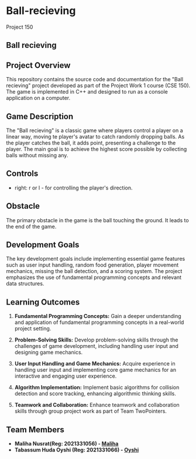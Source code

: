 # Ball-recieving
Project 150

## Ball recieving

## Project Overview

This repository contains the source code and documentation for the "Ball recieving" project developed as part of the Project Work 1 course (CSE 150). The game is implemented in C++ and designed to run as a console application on a computer.

## Game Description

The "Ball recieving" is a classic game where players control a player on a linear way, moving te player's avatar to catch randomly dropping balls. As the player catches the ball, it adds point, presenting a challenge to the player. The main goal is to achieve the highest score possible by collecting balls without missing any.

## Controls

- right: r or l - for controlling the player's direction.

## Obstacle

The primary obstacle in the game is the ball touching the ground. It leads to the end of the game.

## Development Goals

The key development goals include implementing essential game features such as user input handling, random food generation, player movement mechanics, missing the ball detection, and a scoring system. The project emphasizes the use of fundamental programming concepts and relevant data structures.

## Learning Outcomes

1. **Fundamental Programming Concepts:** Gain a deeper understanding and application of fundamental programming concepts in a real-world project setting.

2. **Problem-Solving Skills:** Develop problem-solving skills through the challenges of game development, including handling user input and designing game mechanics.

3. **User Input Handling and Game Mechanics:** Acquire experience in handling user input and implementing core game mechanics for an interactive and engaging user experience.

4. **Algorithm Implementation:** Implement basic algorithms for collision detection and score tracking, enhancing algorithmic thinking skills.

5. **Teamwork and Collaboration:** Enhance teamwork and collaboration skills through group project work as part of Team TwoPointers.

## Team Members

- **Maliha Nusrat(Reg: 2021331056) - [Maliha](https://github.com/2021331056m)**
- **Tabassum Huda Oyshi (Reg: 2021331066) - [Oyshi](https://github.com/2021331070oyshi)**

